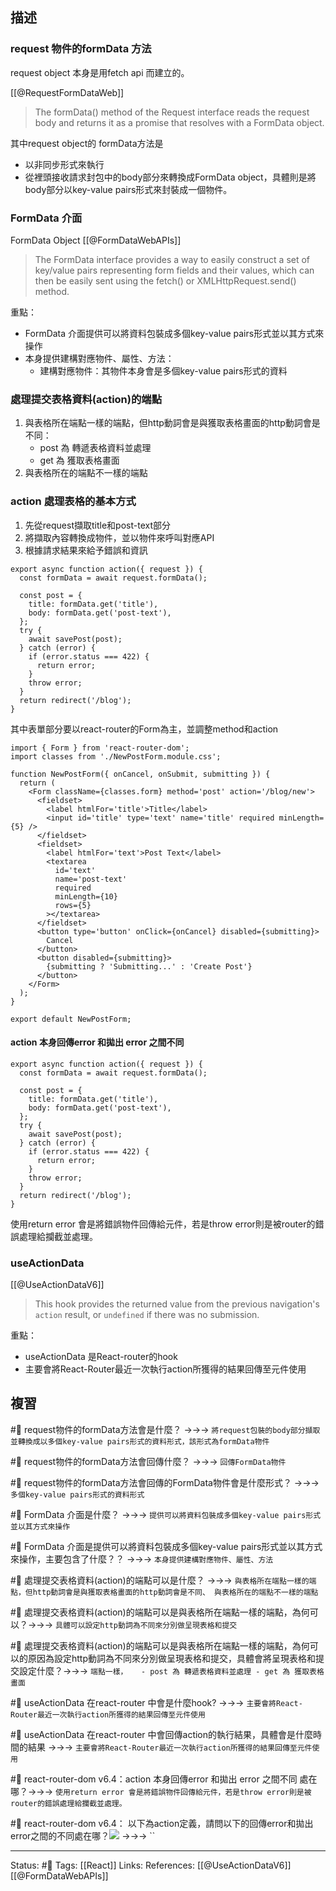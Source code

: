 ## 描述



### request 物件的formData 方法
request object 本身是用fetch api 而建立的。

[[@RequestFormDataWeb]]
> The formData() method of the Request interface reads the request body and returns it as a promise that resolves with a FormData object.

其中request object的 formData方法是  
- 以非同步形式來執行
- 從裡頭接收請求封包中的body部分來轉換成FormData object，具體則是將body部分以key-value pairs形式來封裝成一個物件。


  
### FormData 介面
FormData Object
[[@FormDataWebAPIs]]
> The FormData interface provides a way to easily construct a set of key/value pairs representing form fields and their values, which can then be easily sent using the fetch() or XMLHttpRequest.send() method.
											
重點：
- FormData 介面提供可以將資料包裝成多個key-value pairs形式並以其方式來操作
- 本身提供建構對應物件、屬性、方法：
	- 建構對應物件：其物件本身會是多個key-value pairs形式的資料


### 處理提交表格資料(action)的端點
1. 與表格所在端點一樣的端點，但http動詞會是與獲取表格畫面的http動詞會是不同：
	 - post 為 轉遞表格資料並處理
	 - get 為 獲取表格畫面
2. 與表格所在的端點不一樣的端點


### action 處理表格的基本方式
1. 先從request擷取title和post-text部分
2. 將擷取內容轉換成物件，並以物件來呼叫對應API
3. 根據請求結果來給予錯誤和資訊

```
export async function action({ request }) {
  const formData = await request.formData();

  const post = {
    title: formData.get('title'),
    body: formData.get('post-text'),
  };
  try {
    await savePost(post);
  } catch (error) {
    if (error.status === 422) {
      return error;
    }
    throw error;
  }
  return redirect('/blog');
}
```

其中表單部分要以react-router的Form為主，並調整method和action
```
import { Form } from 'react-router-dom';
import classes from './NewPostForm.module.css';

function NewPostForm({ onCancel, onSubmit, submitting }) {
  return (
    <Form className={classes.form} method='post' action='/blog/new'>
      <fieldset>
        <label htmlFor='title'>Title</label>
        <input id='title' type='text' name='title' required minLength={5} />
      </fieldset>
      <fieldset>
        <label htmlFor='text'>Post Text</label>
        <textarea
          id='text'
          name='post-text'
          required
          minLength={10}
          rows={5}
        ></textarea>
      </fieldset>
      <button type='button' onClick={onCancel} disabled={submitting}>
        Cancel
      </button>
      <button disabled={submitting}>
        {submitting ? 'Submitting...' : 'Create Post'}
      </button>
    </Form>
  );
}

export default NewPostForm;
```

#### action 本身回傳error 和拋出 error 之間不同

  
```
export async function action({ request }) {
  const formData = await request.formData();

  const post = {
    title: formData.get('title'),
    body: formData.get('post-text'),
  };
  try {
    await savePost(post);
  } catch (error) {
    if (error.status === 422) {
      return error;
    }
    throw error;
  }
  return redirect('/blog');
}
```

使用return error 會是將錯誤物件回傳給元件，若是throw error則是被router的錯誤處理給攔截並處理。


### useActionData

[[@UseActionDataV6]]
> This hook provides the returned value from the previous navigation's `action` result, or `undefined` if there was no submission.


重點：
- useActionData 是React-router的hook
- 主要會將React-Router最近一次執行action所獲得的結果回傳至元件使用



## 複習

#🧠 request物件的formData方法會是什麼？ ->->-> `將request包裝的body部分擷取並轉換成以多個key-value pairs形式的資料形式，該形式為formData物件`
<!--SR:!2023-03-26,64,250-->

#🧠 request物件的formData方法會回傳什麼？ ->->-> `回傳FormData物件`
<!--SR:!2023-04-08,73,250-->

#🧠 request物件的formData方法會回傳的FormData物件會是什麼形式？ ->->-> `多個key-value pairs形式的資料形式`
<!--SR:!2023-04-04,70,250-->

#🧠 FormData 介面是什麼？ ->->-> `提供可以將資料包裝成多個key-value pairs形式並以其方式來操作`
<!--SR:!2023-03-22,62,250-->

#🧠 FormData 介面是提供可以將資料包裝成多個key-value pairs形式並以其方式來操作，主要包含了什麼？？ ->->-> `本身提供建構對應物件、屬性、方法`
<!--SR:!2023-03-19,59,250-->

#🧠 處理提交表格資料(action)的端點可以是什麼？ ->->-> `與表格所在端點一樣的端點，但http動詞會是與獲取表格畫面的http動詞會是不同、 與表格所在的端點不一樣的端點`
<!--SR:!2023-03-31,68,250-->

#🧠 處理提交表格資料(action)的端點可以是與表格所在端點一樣的端點，為何可以？->->-> `具體可以設定http動詞為不同來分別做呈現表格和提交`
<!--SR:!2023-04-09,74,250-->

#🧠 處理提交表格資料(action)的端點可以是與表格所在端點一樣的端點，為何可以的原因為設定http動詞為不同來分別做呈現表格和提交，具體會將呈現表格和提交設定什麼？->->-> `端點一樣，	 - post 為 轉遞表格資料並處理 - get 為 獲取表格畫面`
<!--SR:!2023-08-06,145,250-->

#🧠 useActionData 在react-router 中會是什麼hook?  ->->-> `主要會將React-Router最近一次執行action所獲得的結果回傳至元件使用`
<!--SR:!2023-03-27,65,250-->


#🧠 useActionData 在react-router 中會回傳action的執行結果，具體會是什麼時間的結果  ->->-> `主要會將React-Router最近一次執行action所獲得的結果回傳至元件使用`
<!--SR:!2023-06-16,92,250-->


#🧠 react-router-dom v6.4：action 本身回傳error 和拋出 error 之間不同 處在哪？->->-> `使用return error 會是將錯誤物件回傳給元件，若是throw error則是被router的錯誤處理給攔截並處理。`
<!--SR:!2023-04-09,74,250-->

#🧠 react-router-dom v6.4： 以下為action定義，請問以下的回傳error和拋出error之間的不同處在哪？![](https://res.cloudinary.com/dqfxgtyoi/image/upload/v1671114108/blog/react/react-router/v6/action-function/action-function-return-vs-throw_tlgvpy.png) ->->-> ``
<!--SR:!2023-08-14,150,250-->



---
Status: #🌱 
Tags:
[[React]]
Links:
References:
[[@UseActionDataV6]]
[[@FormDataWebAPIs]]